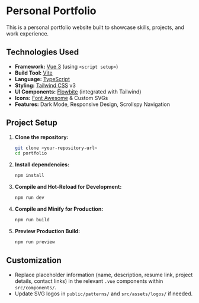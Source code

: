 # Personal Portfolio

This is a personal portfolio website built to showcase skills, projects, and work experience.

## Technologies Used

*   **Framework:** [Vue 3](https://vuejs.org/) (using `<script setup>`)
*   **Build Tool:** [Vite](https://vitejs.dev/)
*   **Language:** [TypeScript](https://www.typescriptlang.org/)
*   **Styling:** [Tailwind CSS](https://tailwindcss.com/) v3
*   **UI Components:** [Flowbite](https://flowbite.com/) (integrated with Tailwind)
*   **Icons:** [Font Awesome](https://fontawesome.com/) & Custom SVGs
*   **Features:** Dark Mode, Responsive Design, Scrollspy Navigation

## Project Setup

1.  **Clone the repository:**
    ```bash
    git clone <your-repository-url>
    cd portfolio
    ```

2.  **Install dependencies:**
    ```bash
    npm install
    ```

3.  **Compile and Hot-Reload for Development:**
    ```bash
    npm run dev
    ```

4.  **Compile and Minify for Production:**
    ```bash
    npm run build
    ```

5.  **Preview Production Build:**
    ```bash
    npm run preview
    ```

## Customization

*   Replace placeholder information (name, description, resume link, project details, contact links) in the relevant `.vue` components within `src/components/`.
*   Update SVG logos in `public/patterns/` and `src/assets/logos/` if needed.
